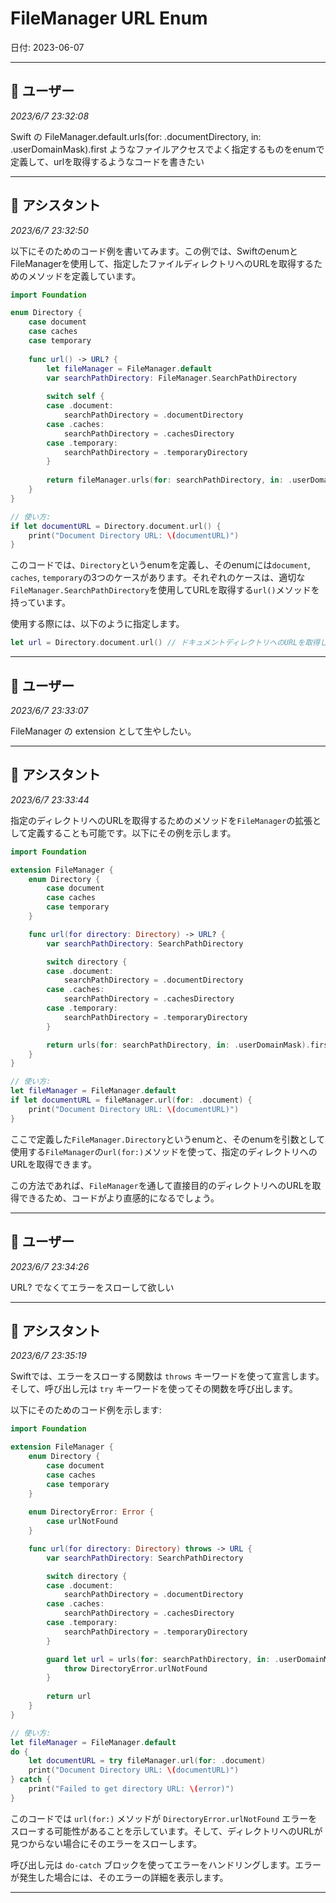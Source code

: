# FileManager URL Enum

日付: 2023-06-07

---

## 👤 ユーザー
*2023/6/7 23:32:08*

Swift の FileManager.default.urls(for: .documentDirectory, in: .userDomainMask).first ようなファイルアクセスでよく指定するものをenumで定義して、urlを取得するようなコードを書きたい

---

## 🤖 アシスタント
*2023/6/7 23:32:50*

以下にそのためのコード例を書いてみます。この例では、SwiftのenumとFileManagerを使用して、指定したファイルディレクトリへのURLを取得するためのメソッドを定義しています。

```swift
import Foundation

enum Directory {
    case document
    case caches
    case temporary
    
    func url() -> URL? {
        let fileManager = FileManager.default
        var searchPathDirectory: FileManager.SearchPathDirectory
        
        switch self {
        case .document:
            searchPathDirectory = .documentDirectory
        case .caches:
            searchPathDirectory = .cachesDirectory
        case .temporary:
            searchPathDirectory = .temporaryDirectory
        }
        
        return fileManager.urls(for: searchPathDirectory, in: .userDomainMask).first
    }
}

// 使い方:
if let documentURL = Directory.document.url() {
    print("Document Directory URL: \(documentURL)")
}
```

このコードでは、`Directory`というenumを定義し、そのenumには`document`, `caches`, `temporary`の3つのケースがあります。それぞれのケースは、適切な`FileManager.SearchPathDirectory`を使用してURLを取得する`url()`メソッドを持っています。

使用する際には、以下のように指定します。

```swift
let url = Directory.document.url() // ドキュメントディレクトリへのURLを取得します
```

---

## 👤 ユーザー
*2023/6/7 23:33:07*

FileManager の extension として生やしたい。

---

## 🤖 アシスタント
*2023/6/7 23:33:44*

指定のディレクトリへのURLを取得するためのメソッドを`FileManager`の拡張として定義することも可能です。以下にその例を示します。

```swift
import Foundation

extension FileManager {
    enum Directory {
        case document
        case caches
        case temporary
    }

    func url(for directory: Directory) -> URL? {
        var searchPathDirectory: SearchPathDirectory

        switch directory {
        case .document:
            searchPathDirectory = .documentDirectory
        case .caches:
            searchPathDirectory = .cachesDirectory
        case .temporary:
            searchPathDirectory = .temporaryDirectory
        }

        return urls(for: searchPathDirectory, in: .userDomainMask).first
    }
}

// 使い方:
let fileManager = FileManager.default
if let documentURL = fileManager.url(for: .document) {
    print("Document Directory URL: \(documentURL)")
}
```

ここで定義した`FileManager.Directory`というenumと、そのenumを引数として使用する`FileManager`の`url(for:)`メソッドを使って、指定のディレクトリへのURLを取得できます。

この方法であれば、`FileManager`を通して直接目的のディレクトリへのURLを取得できるため、コードがより直感的になるでしょう。

---

## 👤 ユーザー
*2023/6/7 23:34:26*

URL? でなくてエラーをスローして欲しい

---

## 🤖 アシスタント
*2023/6/7 23:35:19*

Swiftでは、エラーをスローする関数は `throws` キーワードを使って宣言します。そして、呼び出し元は `try` キーワードを使ってその関数を呼び出します。

以下にそのためのコード例を示します:

```swift
import Foundation

extension FileManager {
    enum Directory {
        case document
        case caches
        case temporary
    }
    
    enum DirectoryError: Error {
        case urlNotFound
    }

    func url(for directory: Directory) throws -> URL {
        var searchPathDirectory: SearchPathDirectory

        switch directory {
        case .document:
            searchPathDirectory = .documentDirectory
        case .caches:
            searchPathDirectory = .cachesDirectory
        case .temporary:
            searchPathDirectory = .temporaryDirectory
        }

        guard let url = urls(for: searchPathDirectory, in: .userDomainMask).first else {
            throw DirectoryError.urlNotFound
        }
        
        return url
    }
}

// 使い方:
let fileManager = FileManager.default
do {
    let documentURL = try fileManager.url(for: .document)
    print("Document Directory URL: \(documentURL)")
} catch {
    print("Failed to get directory URL: \(error)")
}
```

このコードでは `url(for:)` メソッドが `DirectoryError.urlNotFound` エラーをスローする可能性があることを示しています。そして、ディレクトリへのURLが見つからない場合にそのエラーをスローします。

呼び出し元は `do-catch` ブロックを使ってエラーをハンドリングします。エラーが発生した場合には、そのエラーの詳細を表示します。

---
